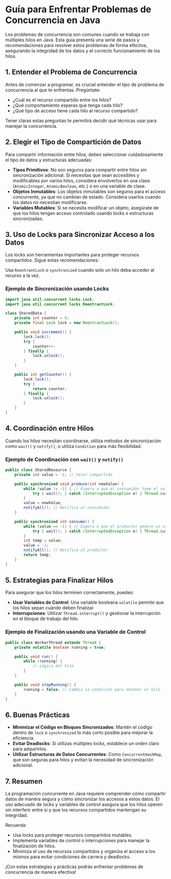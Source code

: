 
# Guía para Enfrentar Problemas de Concurrencia en Java

Los problemas de concurrencia son comunes cuando se trabaja con múltiples hilos en Java. Esta guía presenta una serie de pasos y recomendaciones para resolver estos problemas de forma efectiva, asegurando la integridad de los datos y el correcto funcionamiento de los hilos.

## 1. Entender el Problema de Concurrencia

Antes de comenzar a programar, es crucial entender el tipo de problema de concurrencia al que te enfrentas. Pregúntate:

- ¿Cuál es el recurso compartido entre los hilos?
- ¿Qué comportamiento esperas que tenga cada hilo?
- ¿Qué tipo de acceso tiene cada hilo al recurso compartido?

Tener claras estas preguntas te permitirá decidir qué técnicas usar para manejar la concurrencia.

## 2. Elegir el Tipo de Compartición de Datos

Para compartir información entre hilos, debes seleccionar cuidadosamente el tipo de datos y estructuras adecuadas:

- **Tipos Primitivos**: No son seguros para compartir entre hilos sin sincronización adicional. Si necesitas que sean accesibles y modificables por varios hilos, considera envolverlos en una clase (`AtomicInteger`, `AtomicBoolean`, etc.) o en una variable de clase.
- **Objetos Inmutables**: Los objetos inmutables son seguros para el acceso concurrente, ya que no cambian de estado. Considera usarlos cuando los datos no necesitan modificarse.
- **Variables Mutables**: Si se necesita modificar un objeto, asegúrate de que los hilos tengan acceso controlado usando locks o estructuras sincronizadas.

## 3. Uso de Locks para Sincronizar Acceso a los Datos

Los locks son herramientas importantes para proteger recursos compartidos. Sigue estas recomendaciones:

Usa `ReentrantLock` o `synchronized` cuando solo un hilo deba acceder al recurso a la vez.

### Ejemplo de Sincronización usando Locks

```java
import java.util.concurrent.locks.Lock;
import java.util.concurrent.locks.ReentrantLock;

class SharedData {
    private int counter = 0;
    private final Lock lock = new ReentrantLock();

    public void increment() {
        lock.lock();
        try {
            counter++;
        } finally {
            lock.unlock();
        }
    }

    public int getCounter() {
        lock.lock();
        try {
            return counter;
        } finally {
            lock.unlock();
        }
    }
}
```

## 4. Coordinación entre Hilos

Cuando los hilos necesitan coordinarse, utiliza métodos de sincronización como `wait()` y `notify()`, o utiliza `Condition` para más flexibilidad.

### Ejemplo de Coordinación con `wait()` y `notify()`

```java
public class SharedResource {
    private int value = -1; // Valor compartido

    public synchronized void produce(int newValue) {
        while (value != -1) { // Espera a que el consumidor tome el valor actual
            try { wait(); } catch (InterruptedException e) { Thread.currentThread().interrupt(); }
        }
        value = newValue;
        notifyAll(); // Notifica al consumidor
    }

    public synchronized int consume() {
        while (value == -1) { // Espera a que el productor genere un valor
            try { wait(); } catch (InterruptedException e) { Thread.currentThread().interrupt(); }
        }
        int temp = value;
        value = -1;
        notifyAll(); // Notifica al productor
        return temp;
    }
}
```

## 5. Estrategias para Finalizar Hilos

Para asegurar que los hilos terminen correctamente, puedes:

- **Usar Variables de Control**: Una variable booleana `volatile` permite que los hilos sepan cuándo deben finalizar.
- **Interrupciones**: Utilizar `Thread.interrupt()` y gestionar la interrupción en el bloque de trabajo del hilo.

### Ejemplo de Finalización usando una Variable de Control

```java
public class WorkerThread extends Thread {
    private volatile boolean running = true;

    public void run() {
        while (running) {
            // Lógica del hilo
        }
    }

    public void stopRunning() {
        running = false; // Cambia la condición para detener el hilo
    }
}
```

## 6. Buenas Prácticas

- **Minimizar el Código en Bloques Sincronizados**: Mantén el código dentro de `lock` o `synchronized` lo más corto posible para mejorar la eficiencia.
- **Evitar Deadlocks**: Si utilizas múltiples locks, establece un orden claro para adquirirlos.
- **Utilizar Estructuras de Datos Concurrentes**: Como `ConcurrentHashMap`, que son seguras para hilos y evitan la necesidad de sincronización adicional.

## 7. Resumen

La programación concurrente en Java requiere comprender cómo compartir datos de manera segura y cómo sincronizar los accesos a estos datos. El uso adecuado de locks y variables de control asegura que los hilos operen sin interferir entre sí y que los recursos compartidos mantengan su integridad.

Recuerda:

- Usa locks para proteger recursos compartidos mutables.
- Implementa variables de control o interrupciones para manejar la finalización de hilos.
- Minimiza el uso de recursos compartidos y organiza el acceso a los mismos para evitar condiciones de carrera y deadlocks.

¡Con estas estrategias y prácticas podrás enfrentar problemas de concurrencia de manera efectiva!
